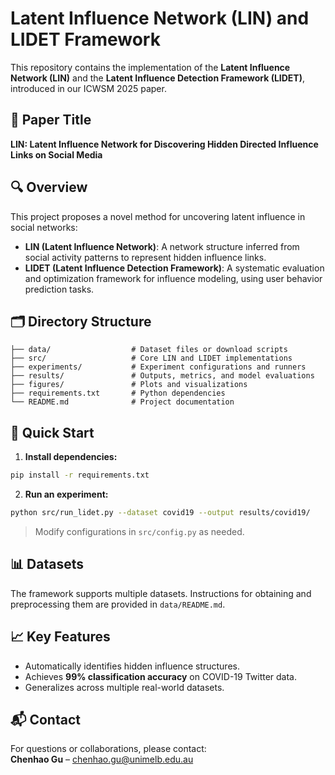 
# Latent Influence Network (LIN) and LIDET Framework

This repository contains the implementation of the **Latent Influence Network (LIN)** and the **Latent Influence Detection Framework (LIDET)**, introduced in our ICWSM 2025 paper.

## 📘 Paper Title
**LIN: Latent Influence Network for Discovering Hidden Directed Influence Links on Social Media**  

## 🔍 Overview

This project proposes a novel method for uncovering latent influence in social networks:

- **LIN (Latent Influence Network)**: A network structure inferred from social activity patterns to represent hidden influence links.
- **LIDET (Latent Influence Detection Framework)**: A systematic evaluation and optimization framework for influence modeling, using user behavior prediction tasks.

## 🗂 Directory Structure

```
├── data/                  # Dataset files or download scripts
├── src/                   # Core LIN and LIDET implementations
├── experiments/           # Experiment configurations and runners
├── results/               # Outputs, metrics, and model evaluations
├── figures/               # Plots and visualizations
├── requirements.txt       # Python dependencies
└── README.md              # Project documentation
```

## 🚀 Quick Start

1. **Install dependencies:**

```bash
pip install -r requirements.txt
```

2. **Run an experiment:**

```bash
python src/run_lidet.py --dataset covid19 --output results/covid19/
```

> Modify configurations in `src/config.py` as needed.

## 📊 Datasets

The framework supports multiple datasets. Instructions for obtaining and preprocessing them are provided in `data/README.md`.

## 📈 Key Features

- Automatically identifies hidden influence structures.
- Achieves **99% classification accuracy** on COVID-19 Twitter data.
- Generalizes across multiple real-world datasets.


## 📬 Contact

For questions or collaborations, please contact:  
**Chenhao Gu** – [chenhao.gu@unimelb.edu.au](mailto:chenhao.gu@unimelb.edu.au)
